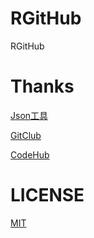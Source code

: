 # RGitHub

RGitHub

# Thanks

[Json工具](http://www.sojson.com/json2entity.html)

[GitClub](https://github.com/TellH/GitClub)

[CodeHub](http://codehub-app.com/)

# LICENSE

[MIT](http://renyuzhuo.cn/#/issues/37)
